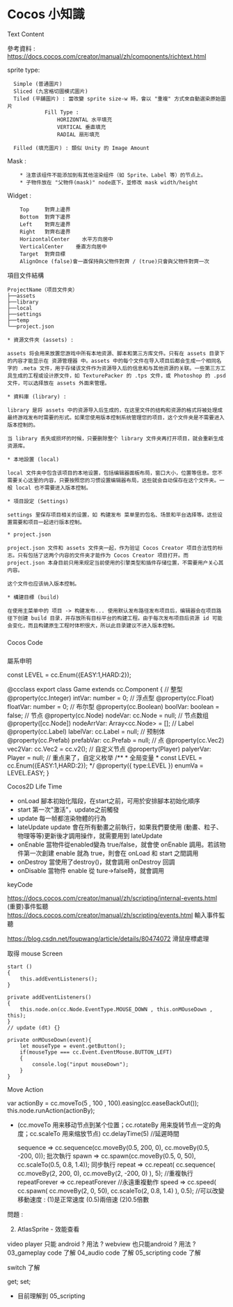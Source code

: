 Cocos 小知識
========================

Text Content <html>

參考資料 : https://docs.cocos.com/creator/manual/zh/components/richtext.html



sprite type:
```
  Simple (普通圖片)
  Sliced (九宮格切圖模式圖片)
  Tiled (平舖圖片) : 當改變 sprite size-w 時，會以 "重複" 方式來自動選染原始圖片
            Fill Type : 
                HORIZONTAL 水平填充
                VERTICAL 垂直填充
                RADIAL 扇形填充
            
  Filled (填充圖片) : 類似 Unity 的 Image Amount
```

Mask :
```
    * 注意该组件不能添加到有其他渲染组件（如 Sprite、Label 等）的节点上。
    * 子物件放在 "父物件(mask)" node底下，並修改 mask width/height
```
  
Widget :
```
    Top     對齊上邊界
    Bottom  對齊下邊界
    Left    對齊左邊界
    Right   對齊右邊界
    HorizontalCenter	水平方向居中
    VerticalCenter    垂直方向居中
    Target  對齊目標
    AlignOnce (false)會一直保持與父物件對齊 / (true)只會與父物件對齊一次
```

項目文件結構
```
ProjectName（项目文件夹）
├──assets
├──library
├──local
├──settings
├──temp
└──project.json

* 資源文件夾 (assets) :

assets 将会用来放置您游戏中所有本地资源、脚本和第三方库文件。只有在 assets 目录下的内容才能显示在 资源管理器 中。assets 中的每个文件在导入项目后都会生成一个相同名字的 .meta 文件，用于存储该文件作为资源导入后的信息和与其他资源的关联。一些第三方工具生成的工程或设计原文件，如 TexturePacker 的 .tps 文件，或 Photoshop 的 .psd 文件，可以选择放在 assets 外面来管理。

* 資料庫 (library) : 

library 是将 assets 中的资源导入后生成的，在这里文件的结构和资源的格式将被处理成最终游戏发布时需要的形式。如果您使用版本控制系统管理您的项目，这个文件夹是不需要进入版本控制的。

当 library 丢失或损坏的时候，只要删除整个 library 文件夹再打开项目，就会重新生成资源库。

* 本地設置 (local)

local 文件夹中包含该项目的本地设置，包括编辑器面板布局，窗口大小，位置等信息。您不需要关心这里的内容，只要按照您的习惯设置编辑器布局，这些就会自动保存在这个文件夹。一般 local 也不需要进入版本控制。

* 項目設定 (Settings)

settings 里保存项目相关的设置，如 构建发布 菜单里的包名、场景和平台选择等。这些设置需要和项目一起进行版本控制。

* project.json 

project.json 文件和 assets 文件夹一起，作为验证 Cocos Creator 项目合法性的标志。只有包括了这两个内容的文件夹才能作为 Cocos Creator 项目打开。而 project.json 本身目前只用来规定当前使用的引擎类型和插件存储位置，不需要用户关心其内容。

这个文件也应该纳入版本控制。

* 構建目標 (build)

在使用主菜单中的 项目 -> 构建发布... 使用默认发布路径发布项目后，编辑器会在项目路径下创建 build 目录，并存放所有目标平台的构建工程。由于每次发布项目后资源 id 可能会变化，而且构建原生工程时体积很大，所以此目录建议不进入版本控制。

```


###
Cocos Code
###

屬系申明

const LEVEL = cc.Enum({EASY:1,HARD:2});

@ccclass
export class Game extends cc.Component {
	// 整型
    @property(cc.Integer)
    intVar: number = 0;
    // 浮点型
    @property(cc.Float)
    floatVar: number = 0;
    // 布尔型
    @property(cc.Boolean)
    boolVar: boolean = false;
    // 节点
    @property(cc.Node)
    nodeVar: cc.Node = null;
    // 节点数组
    @property([cc.Node])
    nodeArrVar: Array<cc.Node> = [];
    // Label
    @property(cc.Label)
    labelVar: cc.Label = null;
    // 预制体
    @property(cc.Prefab)
    prefabVar: cc.Prefab = null;
    // 点
    @property(cc.Vec2)
    vec2Var: cc.Vec2 = cc.v2();
    // 自定义节点
    @property(Player)
    palyerVar: Player = null;
    // 重点来了，自定义枚举
    /**
     * 全局变量
     * const LEVEL = cc.Enum({EASY:1,HARD:2});
     */ 
    @property({
        type:LEVEL
    })
    enumVa = LEVEL.EASY;
}


Cocos2D Life Time

- onLoad	腳本初始化階段，在start之前，可用於安排腳本初始化順序
- start		第一次"激活"，update之前觸發
- update	每一帧都渲染物體的行為
- lateUpdate	update 會在所有動畫之前執行，如果我們要使用 (動畫、粒子、物理等等)更新後才調用操作，就需要用到 lateUpdate
- onEnable	當物件從enabled變為 true/false，就會使 onEnable 調用。若該物件第一次創建 enable 就為 true，則會在 onLoad 和 start 之間調用
- onDestroy	當使用了destroy()，就會調用 onDestroy 回調
- onDisable	當物件 enable 從 ture->false時，就會調用


keyCode


https://docs.cocos.com/creator/manual/zh/scripting/internal-events.html  (重要)事件監聽
https://docs.cocos.com/creator/manual/zh/scripting/events.html  輸入事件監聽

https://blog.csdn.net/foupwang/article/details/80474072 滑鼠座標處理

取得 mouse Screen 
```
start () 
{
	this.addEventListeners();
}

private addEventListeners()
{
	this.node.on(cc.Node.EventType.MOUSE_DOWN , this.onMOuseDown , this);
}
// update (dt) {}

private onMOuseDown(event){
	let mouseType = event.getButton();
	if(mouseType === cc.Event.EventMouse.BUTTON_LEFT)
	{
	    console.log("input mouseDown");
	}
}
```


Move Action


var actionBy = cc.moveTo(5 , 100 , 100).easing(cc.easeBackOut());
this.node.runAction(actionBy);
* (cc.moveTo 用来移动节点到某个位置；cc.rotateBy 用来旋转节点一定的角度；cc.scaleTo 用来缩放节点)
	cc.delayTime(5)		//延遲時間

	sequence => cc.sequence(cc.moveBy(0.5, 200, 0), cc.moveBy(0.5, -200, 0));	批次執行
	spawn => cc.spawn(cc.moveBy(0.5, 0, 50), cc.scaleTo(0.5, 0.8, 1.4)); 		同步執行
	repeat => cc.repeat(
		     cc.sequence(
			 cc.moveBy(2, 200, 0),
			 cc.moveBy(2, -200, 0)
		     ), 5);			//重複執行
	repeatForever => cc.repeatForever 	//永遠重複動作
	speed => cc.speed(
			 cc.spawn(
			     cc.moveBy(2, 0, 50),
			     cc.scaleTo(2, 0.8, 1.4)
			 ), 0.5);		//可以改變移動速度  : (1)是正常速度 (0.5)兩倍速 (2)0.5倍數



問題 :

2. AtlasSprite - 效能查看


video player 只能 android ? 用法 ?
webview     也只能android ? 用法 ?
03_gameplay  code 了解
04_audio  code 了解
05_scripting  code 了解

switch 了解

get; set;


* 目前理解到 05_scripting

